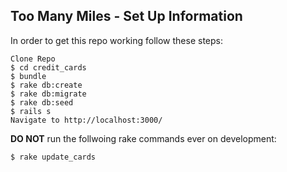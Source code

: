 ## Too Many Miles - Set Up Information

In order to get this repo working follow these steps:

    Clone Repo
    $ cd credit_cards
    $ bundle
    $ rake db:create
    $ rake db:migrate
    $ rake db:seed
    $ rails s
    Navigate to http://localhost:3000/

**DO NOT** run the follwoing rake commands ever on development:

    $ rake update_cards
